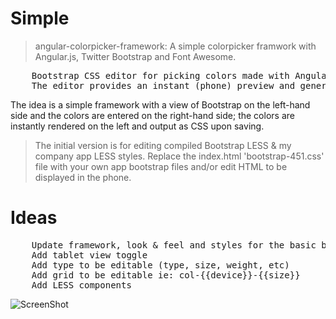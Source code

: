 # Simple

> angular-colorpicker-framework:  A simple colorpicker framwork with Angular.js, Twitter Bootstrap and Font Awesome.

<pre>
    Bootstrap CSS editor for picking colors made with AngularJS.
    The editor provides an instant (phone) preview and generates CSS code upon saving.
</pre>

The idea is a simple framework with a view of Bootstrap on the left-hand side and the colors are entered on the right-hand side;  the colors are instantly rendered on the left and output as CSS upon saving.

> The initial version is for editing compiled Bootstrap LESS & my company app LESS styles. Replace the index.html 'bootstrap-451.css' file with your own app bootstrap files and/or edit HTML to be displayed in the phone.

# Ideas

<pre>
    Update framework, look & feel and styles for the basic bootstrap.min.css file
    Add tablet view toggle
    Add type to be editable (type, size, weight, etc)
    Add grid to be editable ie: col-{{device}}-{{size}}
    Add LESS components
</pre>

![ScreenShot](https://twitter.com/av8boogie/status/452146451074650112/photo/1/large)

